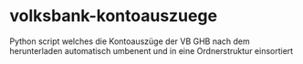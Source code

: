 # volksbank-kontoauszuege
Python script welches die Kontoauszüge der VB GHB nach dem herunterladen automatisch umbenent und in eine Ordnerstruktur einsortiert
